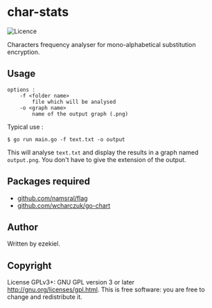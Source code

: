 # char-stats

![Licence](https://img.shields.io/badge/License-GPL-brightgreen)

Characters frequency analyser for mono-alphabetical substitution encryption.

## Usage

```Shell
options :
	-f <folder name>
		file which will be analysed
	-o <graph name>
		name of the output graph (.png)
```
Typical use :
```Shell
$ go run main.go -f text.txt -o output
```
This will analyse `text.txt` and display the results in a graph named `output.png`. You don't have to give the extension of the output.

## Packages required

* [github.com/namsral/flag](github.com/namsral/flag)
* [github.com/wcharczuk/go-chart](github.com/wcharczuk/go-chart)

## Author

Written by ezekiel.

## Copyright

License GPLv3+: GNU GPL version 3 or later <http://gnu.org/licenses/gpl.html>. This is free software: you are free to change and redistribute it.